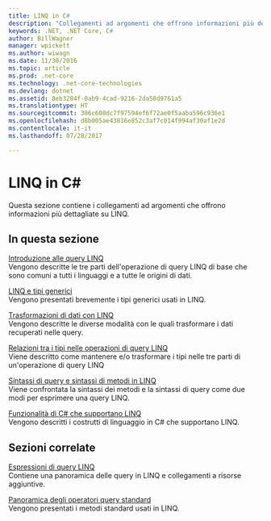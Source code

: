 ```yaml
---
title: LINQ in C#
description: "Collegamenti ad argomenti che offrono informazioni più dettagliate su LINQ."
keywords: .NET, .NET Core, C#
author: BillWagner
manager: wpickett
ms.author: wiwagn
ms.date: 11/30/2016
ms.topic: article
ms.prod: .net-core
ms.technology: .net-core-technologies
ms.devlang: dotnet
ms.assetid: 8eb3284f-0ab9-4cad-9216-2da58d9761a5
ms.translationtype: HT
ms.sourcegitcommit: 306c608dc7f97594ef6f72ae0f5aaba596c936e1
ms.openlocfilehash: d8b005ae43816e852c3af7c014f994af30af1e2d
ms.contentlocale: it-it
ms.lasthandoff: 07/28/2017

---
```

# <a name="linq-in-c"></a>LINQ in C#
Questa sezione contiene i collegamenti ad argomenti che offrono informazioni più dettagliate su LINQ.  
  
## <a name="in-this-section"></a>In questa sezione  
 [Introduzione alle query LINQ](../programming-guide/concepts/linq/introduction-to-linq-queries.md)  
 Vengono descritte le tre parti dell'operazione di query LINQ di base che sono comuni a tutti i linguaggi e a tutte le origini di dati.  
  
 [LINQ e tipi generici](../programming-guide/concepts/linq/linq-and-generic-types.md)  
 Vengono presentati brevemente i tipi generici usati in LINQ.  
  
 [Trasformazioni di dati con LINQ](../programming-guide/concepts/linq/data-transformations-with-linq.md)  
 Vengono descritte le diverse modalità con le quali trasformare i dati recuperati nelle query.  
  
 [Relazioni tra i tipi nelle operazioni di query LINQ](../programming-guide/concepts/linq/type-relationships-in-linq-query-operations.md)  
 Viene descritto come mantenere e/o trasformare i tipi nelle tre parti di un'operazione di query LINQ  
  
 [Sintassi di query e sintassi di metodi in LINQ](../programming-guide/concepts/linq/query-syntax-and-method-syntax-in-linq.md)  
 Viene confrontata la sintassi dei metodi e la sintassi di query come due modi per esprimere una query LINQ.  
  
 [Funzionalità di C# che supportano LINQ](../programming-guide/concepts/linq/features-that-support-linq.md)  
 Vengono descritti i costrutti di linguaggio in C# che supportano LINQ.  
   
## <a name="related-sections"></a>Sezioni correlate  
 [Espressioni di query LINQ](../programming-guide/linq-query-expressions/index.md)  
 Contiene una panoramica delle query in LINQ e collegamenti a risorse aggiuntive.  
  
 [Panoramica degli operatori query standard](../programming-guide/concepts/linq/standard-query-operators-overview.md)  
 Vengono presentati i metodi standard usati in LINQ.  
  

